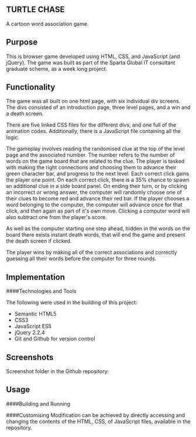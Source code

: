 ## TURTLE CHASE  

A cartoon word association game.

## Purpose  

This is browser game developed using HTML, CSS, and JavaScript (and jQuery). The game was built as part of the Sparta Global IT consultant graduate scheme, as a week long project.  

## Functionality  

The game was all built on one html page, with six individual div screens. The divs consisted of an introduction page, three level pages, and a win and a death screen. 

There are five linked CSS files for the different divs, and one full of the animation codes. Additionally, there is a JavaScript file containing all the logic.

The gameplay involves reading the randomised clue at the top of the level page and the associated number. The number refers to the number of words on the game board that are related to the clue. The player is tasked with making the right connections and choosing them to advance their green character bar, and progress to the next level. Each correct click gains the player one point. On each correct click, there is a 35% chance to spawn an additional clue in a side board panel. On ending their turn, or by clicking an incorrect or wrong answer, the computer will randomly choose one of their clues to become red and advance their red bar. If the player chooses a word belonging to the computer, the computer will advance once for that click, and then again as part of it's own move. Clicking a computer word will also subtract one from the player's score.  

As well as the computer starting one step ahead, hidden in the words on the board there exists instant death words, that will end the game and present the death screen if clicked.  

The player wins by making all of the correct associations and correctly guessing all their words before the computer for three rounds. 

## Implementation  

####Technologies and Tools

The following were used in the building of this project:

* Semantic HTML5
* CSS3
* JavaScript ES5
* jQuery 2.2.4
* Git and Github for version control

## Screenshots 

Screenshot folder in the Github repository: 

## Usage
####Building and Running

####Customising 
Modification can be achieved by directly accessing and changing the contents of the HTML, CSS, of JavaScript files, available in the repository.